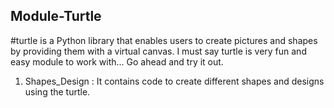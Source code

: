 ## Module-Turtle
 #turtle is a Python library that enables users to create pictures and shapes by providing them with a virtual canvas.
  I must say turtle is very fun and easy module to work with...
  Go ahead and try it out.
  
  1. Shapes_Design : It contains code to create different shapes and designs using the turtle.
  
